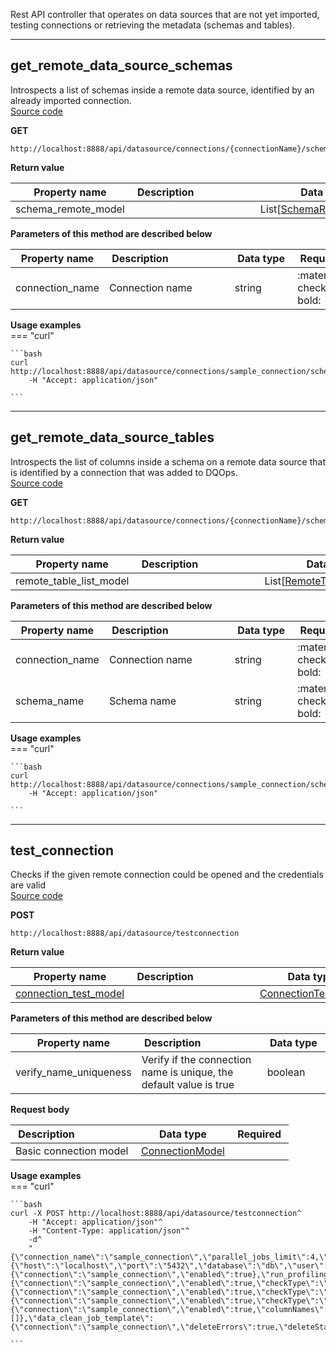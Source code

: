 Rest API controller that operates on data sources that are not yet imported, testing connections or retrieving the metadata (schemas and tables).  


___  
## get_remote_data_source_schemas  
Introspects a list of schemas inside a remote data source, identified by an already imported connection.  
[Source code](https://github.com/dqops/dqo/blob/develop/distribution/python/dqops/client/api/data_sources/get_remote_data_source_schemas.py)
  

**GET**
```
http://localhost:8888/api/datasource/connections/{connectionName}/schemas  
```

**Return value**  
  
|&nbsp;Property&nbsp;name&nbsp;|&nbsp;Description&nbsp;&nbsp;&nbsp;&nbsp;&nbsp;&nbsp;&nbsp;&nbsp;&nbsp;&nbsp;&nbsp;&nbsp;&nbsp;&nbsp;&nbsp;&nbsp;&nbsp;&nbsp;&nbsp;&nbsp;&nbsp;|&nbsp;Data&nbsp;type&nbsp;|
|---------------|---------------------------------|-----------|
|schema_remote_model||List[[SchemaRemoteModel](../../models/data_sources/#schemaremotemodel)]|




**Parameters of this method are described below**  
  
|&nbsp;Property&nbsp;name&nbsp;|&nbsp;Description&nbsp;&nbsp;&nbsp;&nbsp;&nbsp;&nbsp;&nbsp;&nbsp;&nbsp;&nbsp;&nbsp;&nbsp;&nbsp;&nbsp;&nbsp;&nbsp;&nbsp;&nbsp;&nbsp;&nbsp;&nbsp;|&nbsp;Data&nbsp;type&nbsp;|&nbsp;Required&nbsp;|
|---------------|---------------------------------|-----------|-----------------|
|connection_name|Connection name|string|:material-check-bold:|






**Usage examples**  
=== "curl"
      
    ```bash
    curl http://localhost:8888/api/datasource/connections/sample_connection/schemas^
		-H "Accept: application/json"

    ```


___  
## get_remote_data_source_tables  
Introspects the list of columns inside a schema on a remote data source that is identified by a connection that was added to DQOps.  
[Source code](https://github.com/dqops/dqo/blob/develop/distribution/python/dqops/client/api/data_sources/get_remote_data_source_tables.py)
  

**GET**
```
http://localhost:8888/api/datasource/connections/{connectionName}/schemas/{schemaName}/tables  
```

**Return value**  
  
|&nbsp;Property&nbsp;name&nbsp;|&nbsp;Description&nbsp;&nbsp;&nbsp;&nbsp;&nbsp;&nbsp;&nbsp;&nbsp;&nbsp;&nbsp;&nbsp;&nbsp;&nbsp;&nbsp;&nbsp;&nbsp;&nbsp;&nbsp;&nbsp;&nbsp;&nbsp;|&nbsp;Data&nbsp;type&nbsp;|
|---------------|---------------------------------|-----------|
|remote_table_list_model||List[[RemoteTableListModel](../../models/data_sources/#remotetablelistmodel)]|




**Parameters of this method are described below**  
  
|&nbsp;Property&nbsp;name&nbsp;|&nbsp;Description&nbsp;&nbsp;&nbsp;&nbsp;&nbsp;&nbsp;&nbsp;&nbsp;&nbsp;&nbsp;&nbsp;&nbsp;&nbsp;&nbsp;&nbsp;&nbsp;&nbsp;&nbsp;&nbsp;&nbsp;&nbsp;|&nbsp;Data&nbsp;type&nbsp;|&nbsp;Required&nbsp;|
|---------------|---------------------------------|-----------|-----------------|
|connection_name|Connection name|string|:material-check-bold:|
|schema_name|Schema name|string|:material-check-bold:|






**Usage examples**  
=== "curl"
      
    ```bash
    curl http://localhost:8888/api/datasource/connections/sample_connection/schemas/sample_schema/tables^
		-H "Accept: application/json"

    ```


___  
## test_connection  
Checks if the given remote connection could be opened and the credentials are valid  
[Source code](https://github.com/dqops/dqo/blob/develop/distribution/python/dqops/client/api/data_sources/test_connection.py)
  

**POST**
```
http://localhost:8888/api/datasource/testconnection  
```

**Return value**  
  
|&nbsp;Property&nbsp;name&nbsp;|&nbsp;Description&nbsp;&nbsp;&nbsp;&nbsp;&nbsp;&nbsp;&nbsp;&nbsp;&nbsp;&nbsp;&nbsp;&nbsp;&nbsp;&nbsp;&nbsp;&nbsp;&nbsp;&nbsp;&nbsp;&nbsp;&nbsp;|&nbsp;Data&nbsp;type&nbsp;|
|---------------|---------------------------------|-----------|
|[connection_test_model](../../models/data_sources/#connectiontestmodel)||[ConnectionTestModel](../../models/data_sources/#connectiontestmodel)|




**Parameters of this method are described below**  
  
|&nbsp;Property&nbsp;name&nbsp;|&nbsp;Description&nbsp;&nbsp;&nbsp;&nbsp;&nbsp;&nbsp;&nbsp;&nbsp;&nbsp;&nbsp;&nbsp;&nbsp;&nbsp;&nbsp;&nbsp;&nbsp;&nbsp;&nbsp;&nbsp;&nbsp;&nbsp;|&nbsp;Data&nbsp;type&nbsp;|&nbsp;Required&nbsp;|
|---------------|---------------------------------|-----------|-----------------|
|verify_name_uniqueness|Verify if the connection name is unique, the default value is true|boolean| |




**Request body**  
  
|&nbsp;Description&nbsp;&nbsp;&nbsp;&nbsp;&nbsp;&nbsp;&nbsp;&nbsp;&nbsp;&nbsp;&nbsp;&nbsp;&nbsp;&nbsp;&nbsp;&nbsp;&nbsp;&nbsp;&nbsp;&nbsp;&nbsp;|&nbsp;Data&nbsp;type&nbsp;|&nbsp;Required&nbsp;|
|---------------------------------|-----------|-----------------|
|Basic connection model|[ConnectionModel](../../models/Common/#connectionmodel)| |




**Usage examples**  
=== "curl"
      
    ```bash
    curl -X POST http://localhost:8888/api/datasource/testconnection^
		-H "Accept: application/json"^
		-H "Content-Type: application/json"^
		-d^
		"{\"connection_name\":\"sample_connection\",\"parallel_jobs_limit\":4,\"provider_type\":\"postgresql\",\"postgresql\":{\"host\":\"localhost\",\"port\":\"5432\",\"database\":\"db\",\"user\":\"PASSWD\",\"sslmode\":\"disable\"},\"run_checks_job_template\":{\"connection\":\"sample_connection\",\"enabled\":true},\"run_profiling_checks_job_template\":{\"connection\":\"sample_connection\",\"enabled\":true,\"checkType\":\"profiling\"},\"run_monitoring_checks_job_template\":{\"connection\":\"sample_connection\",\"enabled\":true,\"checkType\":\"monitoring\"},\"run_partition_checks_job_template\":{\"connection\":\"sample_connection\",\"enabled\":true,\"checkType\":\"partitioned\"},\"collect_statistics_job_template\":{\"connection\":\"sample_connection\",\"enabled\":true,\"columnNames\":[]},\"data_clean_job_template\":{\"connection\":\"sample_connection\",\"deleteErrors\":true,\"deleteStatistics\":true,\"deleteCheckResults\":true,\"deleteSensorReadouts\":true},\"can_edit\":false,\"can_collect_statistics\":true,\"can_run_checks\":true,\"can_delete_data\":true}"

    ```


